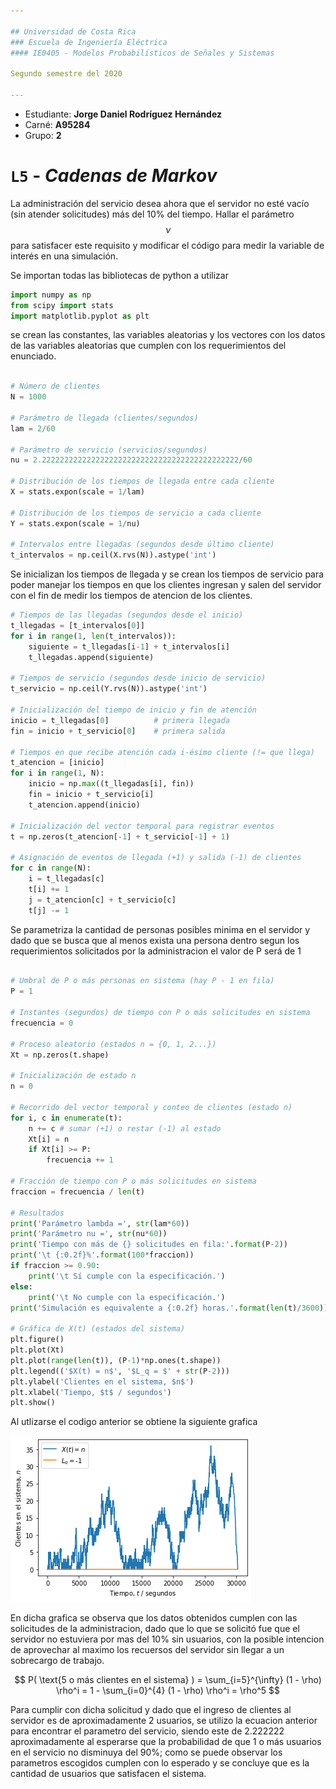```yaml
---

## Universidad de Costa Rica
### Escuela de Ingeniería Eléctrica
#### IE0405 - Modelos Probabilísticos de Señales y Sistemas

Segundo semestre del 2020

---
```


* Estudiante: **Jorge Daniel Rodríguez Hernández**
* Carné: **A95284**
* Grupo: **2**

# `L5` - *Cadenas de Markov*

La administración del servicio desea ahora que el servidor no esté vacío (sin atender solicitudes) más del 10% del tiempo. 
Hallar el parámetro $$\nu$$ para satisfacer este requisito y modificar el código para medir la variable de interés en una simulación.

Se importan todas las bibliotecas de python a utilizar

```python
import numpy as np
from scipy import stats
import matplotlib.pyplot as plt
```
se crean las constantes, las variables aleatorias y los vectores con los datos de las variables aleatorias que cumplen con los requerimientos del enunciado.

```python

# Número de clientes
N = 1000

# Parámetro de llegada (clientes/segundos)
lam = 2/60

# Parámetro de servicio (servicios/segundos)
nu = 2.22222222222222222222222222222222222222222222/60

# Distribución de los tiempos de llegada entre cada cliente
X = stats.expon(scale = 1/lam)

# Distribución de los tiempos de servicio a cada cliente
Y = stats.expon(scale = 1/nu)

# Intervalos entre llegadas (segundos desde último cliente)
t_intervalos = np.ceil(X.rvs(N)).astype('int')
```
Se inicializan los tiempos de llegada y se crean los tiempos de servicio para poder manejar los tiempos en que los clientes ingresan y salen del servidor con el 
fin de medir los tiempos de atencion de los clientes.

```python
# Tiempos de las llegadas (segundos desde el inicio)
t_llegadas = [t_intervalos[0]]
for i in range(1, len(t_intervalos)):
    siguiente = t_llegadas[i-1] + t_intervalos[i]
    t_llegadas.append(siguiente)

# Tiempos de servicio (segundos desde inicio de servicio)
t_servicio = np.ceil(Y.rvs(N)).astype('int')

# Inicialización del tiempo de inicio y fin de atención
inicio = t_llegadas[0]          # primera llegada
fin = inicio + t_servicio[0]    # primera salida

# Tiempos en que recibe atención cada i-ésimo cliente (!= que llega)
t_atencion = [inicio]
for i in range(1, N):
    inicio = np.max((t_llegadas[i], fin))
    fin = inicio + t_servicio[i]
    t_atencion.append(inicio)

# Inicialización del vector temporal para registrar eventos
t = np.zeros(t_atencion[-1] + t_servicio[-1] + 1)

# Asignación de eventos de llegada (+1) y salida (-1) de clientes
for c in range(N):
    i = t_llegadas[c]
    t[i] += 1
    j = t_atencion[c] + t_servicio[c]
    t[j] -= 1

```
Se parametriza la cantidad de personas posibles minima en el servidor y dado que se busca que al menos exista una persona dentro segun los requerimientos
solicitados por la administracion el valor de P será de 1 
```python

# Umbral de P o más personas en sistema (hay P - 1 en fila)
P = 1

# Instantes (segundos) de tiempo con P o más solicitudes en sistema
frecuencia = 0

# Proceso aleatorio (estados n = {0, 1, 2...})
Xt = np.zeros(t.shape)

# Inicialización de estado n
n = 0

# Recorrido del vector temporal y conteo de clientes (estado n)
for i, c in enumerate(t):
    n += c # sumar (+1) o restar (-1) al estado
    Xt[i] = n
    if Xt[i] >= P: 
        frecuencia += 1

# Fracción de tiempo con P o más solicitudes en sistema
fraccion = frecuencia / len(t)

# Resultados
print('Parámetro lambda =', str(lam*60))
print('Parámetro nu =', str(nu*60))
print('Tiempo con más de {} solicitudes en fila:'.format(P-2))
print('\t {:0.2f}%'.format(100*fraccion))
if fraccion >= 0.90:
    print('\t Sí cumple con la especificación.')
else:
    print('\t No cumple con la especificación.') 
print('Simulación es equivalente a {:0.2f} horas.'.format(len(t)/3600))

# Gráfica de X(t) (estados del sistema)
plt.figure()
plt.plot(Xt)
plt.plot(range(len(t)), (P-1)*np.ones(t.shape))
plt.legend(('$X(t) = n$', '$L_q = $' + str(P-2)))
plt.ylabel('Clientes en el sistema, $n$')
plt.xlabel('Tiempo, $t$ / segundos')
plt.show()

```
Al utlizarse el codigo anterior se obtiene la siguiente grafica

![90](https://github.com/jorgedaniel-rodriguez/Tema5/blob/main/90.png)

En dicha grafica se observa que los datos obtenidos cumplen con las solicitudes de la administracion, dado que lo que se solicitó fue que 
el servidor no estuviera por mas del 10% sin usuarios, con la posible intencion de aprovechar al maximo los recuersos del servidor sin llegar a un 
sobrecargo de trabajo.

$$
P( \text{5 o más clientes en el sistema} ) = \sum_{i=5}^{\infty} (1 - \rho) \rho^i  = 1 - \sum_{i=0}^{4} (1 - \rho) \rho^i = \rho^5
$$

Para cumplir con dicha solicitud y dado que el ingreso de clientes al servidor es de aproximadamente 2 usuarios, se utilizo la ecuacion anterior para encontrar el 
parametro del servicio, siendo este de 2.222222 aproximadamente al esperarse que la probabilidad de que 1 o más usuarios en el servicio no disminuya del 90%; como se
puede observar los parametros escogidos cumplen con lo esperado y se concluye que es la cantidad de usuarios que satisfacen el sistema.


